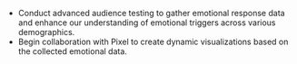 - Conduct advanced audience testing to gather emotional response data and enhance our understanding of emotional triggers across various demographics.
- Begin collaboration with Pixel to create dynamic visualizations based on the collected emotional data.